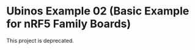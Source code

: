 Ubinos Example 02 (Basic Example for nRF5 Family Boards)
===============================================================================

This project is deprecated.

